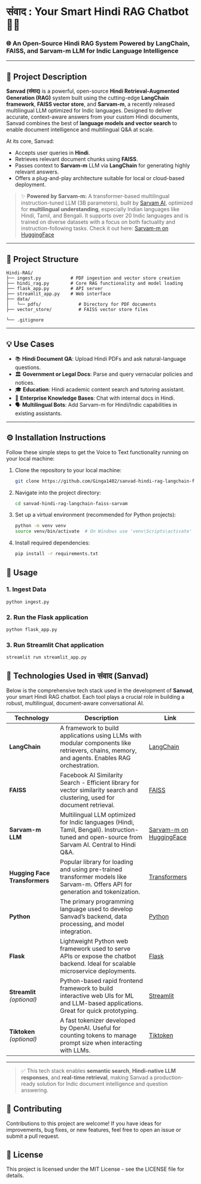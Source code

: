 # संवाद : Your Smart Hindi RAG Chatbot 🤖💬

### 🌐 An Open-Source Hindi RAG System Powered by LangChain, FAISS, and Sarvam-m LLM for Indic Language Intelligence

---

## 📘 Project Description

**Sanvad (संवाद)** is a powerful, open-source **Hindi Retrieval-Augmented Generation (RAG)** system built using the cutting-edge **LangChain framework**, **FAISS vector store**, and **Sarvam-m**, a recently released multilingual LLM optimized for Indic languages. Designed to deliver accurate, context-aware answers from your custom Hindi documents, Sanvad combines the best of **language models and vector search** to enable document intelligence and multilingual Q&A at scale.

At its core, Sanvad:

- Accepts user queries in **Hindi**.
- Retrieves relevant document chunks using **FAISS**.
- Passes context to **Sarvam-m** LLM via **LangChain** for generating highly relevant answers.
- Offers a plug-and-play architecture suitable for local or cloud-based deployment.

> ✨ **Powered by Sarvam-m:** A transformer-based multilingual instruction-tuned LLM (3B parameters), built by [Sarvam AI](https://sarvam.ai), optimized for **multilingual understanding**, especially Indian languages like Hindi, Tamil, and Bengali. It supports over 20 Indic languages and is trained on diverse datasets with a focus on both factuality and instruction-following tasks. Check it out here: [Sarvam-m on HuggingFace](https://huggingface.co/sarvamai/sarvam-m)

---

## 📁 Project Structure

```
Hindi-RAG/
├── ingest.py           # PDF ingestion and vector store creation
├── hindi_rag.py        # Core RAG functionality and model loading
├── flask_app.py        # API server
├── streamlit_app.py    # Web interface
├── data/
│   └── pdfs/              # Directory for PDF documents
├── vector_store/          # FAISS vector store files

└── .gitignore

```


---

## 💡 Use Cases

- 📚 **Hindi Document QA**: Upload Hindi PDFs and ask natural-language questions.
- 🏛️ **Government or Legal Docs**: Parse and query vernacular policies and notices.
- 🎓 **Education**: Hindi academic content search and tutoring assistant.
- 📄 **Enterprise Knowledge Bases**: Chat with internal docs in Hindi.
- 🗣️ **Multilingual Bots**: Add Sarvam-m for Hindi/Indic capabilities in existing assistants.

---

## ⚙️ Installation Instructions

Follow these simple steps to get the Voice to Text functionality running on your local machine:

1. Clone the repository to your local machine:
    ```bash
   git clone https://github.com/Ginga1402/sanvad-hindi-rag-langchain-faiss-sarvam.git
    ```
2. Navigate into the project directory:
    ```bash
    cd sanvad-hindi-rag-langchain-faiss-sarvam
    ```
3. Set up a virtual environment (recommended for Python projects):
    ```bash
    python -m venv venv
    source venv/bin/activate  # On Windows use 'venv\Scripts\activate'
    ```
4. Install required dependencies:
    ```bash
    pip install -r requirements.txt
    ```


## 🚀 Usage


### 1. **Ingest Data**


```bash
python ingest.py
```

### 2. Run the Flask application

```bash
python flask_app.py
```

### 3. Run Streamlit Chat application


```bash
streamlit run streamlit_app.py
```

## 🧰 Technologies Used in संवाद (Sanvad)

Below is the comprehensive tech stack used in the development of **Sanvad**, your smart Hindi RAG chatbot. Each tool plays a crucial role in building a robust, multilingual, document-aware conversational AI.

| Technology | Description | Link |
|------------|-------------|------|
| **LangChain** | A framework to build applications using LLMs with modular components like retrievers, chains, memory, and agents. Enables RAG orchestration. | [LangChain](https://www.langchain.com/) |
| **FAISS** | Facebook AI Similarity Search - Efficient library for vector similarity search and clustering, used for document retrieval. | [FAISS](https://faiss.ai/) |
| **Sarvam-m LLM** | Multilingual LLM optimized for Indic languages (Hindi, Tamil, Bengali). Instruction-tuned and open-source from Sarvam AI. Central to Hindi Q&A. | [Sarvam-m on HuggingFace](https://huggingface.co/sarvamai/sarvam-m) |
| **Hugging Face Transformers** | Popular library for loading and using pre-trained transformer models like Sarvam-m. Offers API for generation and tokenization. | [Transformers](https://huggingface.co/docs/transformers/index) |
| **Python** | The primary programming language used to develop Sanvad’s backend, data processing, and model integration. | [Python](https://www.python.org/) |
| **Flask** | Lightweight Python web framework used to serve APIs or expose the chatbot backend. Ideal for scalable microservice deployments. | [Flask](https://flask.palletsprojects.com/) |
| **Streamlit** *(optional)* | Python-based rapid frontend framework to build interactive web UIs for ML and LLM-based applications. Great for quick prototyping. | [Streamlit](https://streamlit.io/) |
| **Tiktoken** *(optional)* | A fast tokenizer developed by OpenAI. Useful for counting tokens to manage prompt size when interacting with LLMs. | [Tiktoken](https://github.com/openai/tiktoken) |

---

> ✅ This tech stack enables **semantic search**, **Hindi-native LLM responses**, and **real-time retrieval**, making Sanvad a production-ready solution for Indic document intelligence and question answering.



## 🤝 Contributing
Contributions to this project are welcome! If you have ideas for improvements, bug fixes, or new features, feel free to open an issue or submit a pull request.

## 📜 License
This project is licensed under the MIT License - see the LICENSE file for details.

